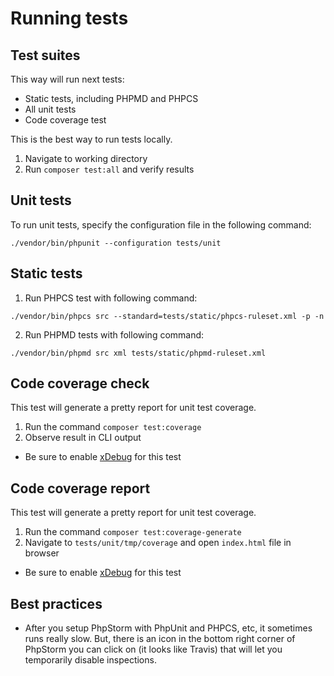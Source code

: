 # Running tests

## Test suites

This way will run next tests:

- Static tests, including PHPMD and PHPCS
- All unit tests
- Code coverage test

This is the best way to run tests locally.

1. Navigate to working directory
2. Run `composer test:all` and verify results

## Unit tests

To run unit tests, specify the configuration file in the following command:

```
./vendor/bin/phpunit --configuration tests/unit
```

## Static tests

1. Run PHPCS test with following command:
```
./vendor/bin/phpcs src --standard=tests/static/phpcs-ruleset.xml -p -n
```
2. Run PHPMD tests with following command:
```
./vendor/bin/phpmd src xml tests/static/phpmd-ruleset.xml
```

## Code coverage check

This test will generate a pretty report for unit test coverage.

1. Run the command `composer test:coverage`
2. Observe result in CLI output
 - Be sure to enable [xDebug](http://devdocs.magento.com/guides/v2.2/cloud/howtos/debug.html) for this test

## Code coverage report

This test will generate a pretty report for unit test coverage.

1. Run the command `composer test:coverage-generate`
2. Navigate to `tests/unit/tmp/coverage` and open `index.html` file in browser
 - Be sure to enable [xDebug](http://devdocs.magento.com/guides/v2.2/cloud/howtos/debug.html) for this test

## Best practices

- After you setup PhpStorm with PhpUnit and PHPCS, etc, it sometimes runs really slow. But, there is an icon in the bottom right corner of PhpStorm you can click on (it looks like Travis) that will let you temporarily disable inspections.

